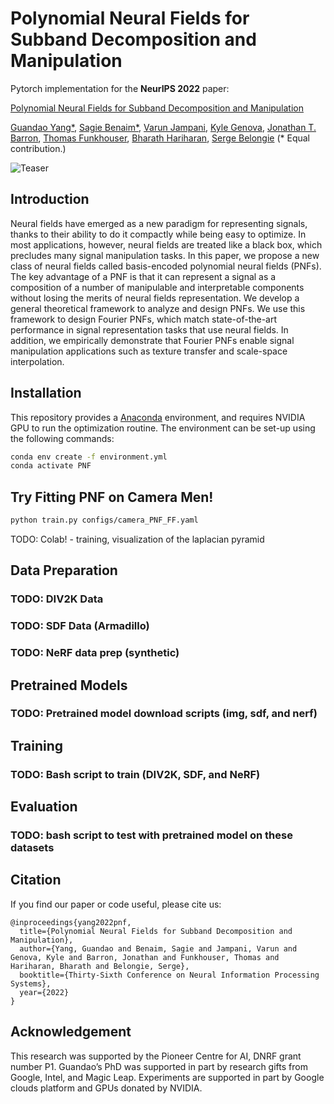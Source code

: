 # Polynomial Neural Fields for Subband Decomposition and Manipulation

Pytorch implementation for the **NeurIPS 2022** paper:

[Polynomial Neural Fields for Subband Decomposition and Manipulation](https://openreview.net/pdf?id=juE5ErmZB61)

[Guandao Yang*](https://www.guandaoyang.com/), 
[Sagie Benaim*](https://sagiebenaim.github.io/), 
[Varun Jampani](https://varunjampani.github.io/),
[Kyle Genova](https://www.kylegenova.com/),
[Jonathan T. Barron](https://jonbarron.info/),
[Thomas Funkhouser](https://www.cs.princeton.edu/~funk/),
[Bharath Hariharan](http://home.bharathh.info/),
[Serge Belongie](https://blogs.cornell.edu/techfaculty/serge-belongie/)
(* Equal contribution.)

![Teaser](docs/assets/teaser.gif)


## Introduction

Neural fields have emerged as a new paradigm for representing signals, thanks to
their ability to do it compactly while being easy to optimize. In most applications,
however, neural fields are treated like a black box, which precludes many signal
manipulation tasks. In this paper, we propose a new class of neural fields called
basis-encoded polynomial neural fields (PNFs). The key advantage of a PNF is
that it can represent a signal as a composition of a number of manipulable and
interpretable components without losing the merits of neural fields representation.
We develop a general theoretical framework to analyze and design PNFs. We use
this framework to design Fourier PNFs, which match state-of-the-art performance
in signal representation tasks that use neural fields. In addition, we empirically
demonstrate that Fourier PNFs enable signal manipulation applications such as
texture transfer and scale-space interpolation. 

## Installation 

This repository provides a [Anaconda](https://www.anaconda.com/) environment, and requires NVIDIA GPU to run the
 optimization routine. 
The environment can be set-up using the following commands:
```bash
conda env create -f environment.yml
conda activate PNF
```

## Try Fitting PNF on Camera Men!
```bash
python train.py configs/camera_PNF_FF.yaml
```
TODO: Colab! - training, visualization of the laplacian pyramid

## Data Preparation

### TODO: DIV2K Data
### TODO: SDF Data (Armadillo)
### TODO: NeRF data prep (synthetic)

## Pretrained Models

### TODO: Pretrained model download scripts (img, sdf, and nerf)

## Training
### TODO: Bash script to train (DIV2K, SDF, and NeRF) 

## Evaluation
### TODO: bash script to test with pretrained model on these datasets

## Citation 

If you find our paper or code useful, please cite us:
```
@inproceedings{yang2022pnf,
  title={Polynomial Neural Fields for Subband Decomposition and Manipulation},
  author={Yang, Guandao and Benaim, Sagie and Jampani, Varun and Genova, Kyle and Barron, Jonathan and Funkhouser, Thomas and Hariharan, Bharath and Belongie, Serge},
  booktitle={Thirty-Sixth Conference on Neural Information Processing Systems},
  year={2022}
}
```

## Acknowledgement
This research was supported by the Pioneer Centre for AI, DNRF grant number P1.
Guandao’s PhD was supported in part by research gifts from Google, Intel, and Magic Leap.
Experiments are supported in part by Google clouds platform and GPUs donated by NVIDIA.
